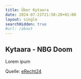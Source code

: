 ```yaml
---
title: Über Kytaara
date: 2024-07-21T21:58:20+01:00
layout: single
searchHidden: true
#url: /about
---
```


## Kytaara - NBG Doom  

Lorem ipum

Quelle: [eRecht24](https://www.e-recht24.de)